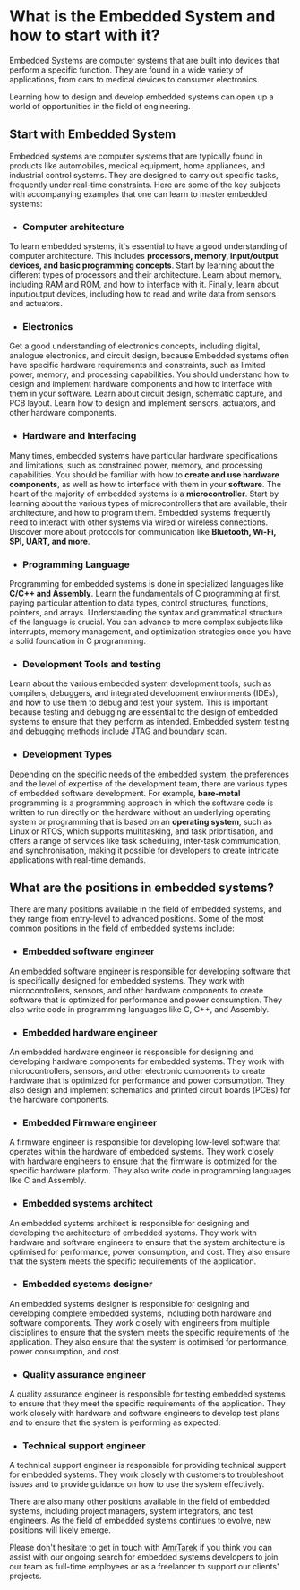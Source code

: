 # What is the Embedded System and how to start with it?
Embedded Systems are computer systems that are built into devices that perform a specific function. They are found in a wide variety of applications, from cars to medical devices to consumer electronics. 

Learning how to design and develop embedded systems can open up a world of opportunities in the field of engineering.
## Start with Embedded System
Embedded systems are computer systems that are typically found in products like automobiles, medical equipment, home appliances, and industrial control systems. They are designed to carry out specific tasks, frequently under real-time constraints. Here are some of the key subjects with accompanying examples that one can learn to master embedded systems:

- ### Computer architecture
To learn embedded systems, it's essential to have a good understanding of computer architecture. This includes **processors, memory, input/output devices, and basic programming concepts**. Start by learning about the different types of processors and their architecture. Learn about memory, including RAM and ROM, and how to interface with it. Finally, learn about input/output devices, including how to read and write data from sensors and actuators.

- ### Electronics
Get a good understanding of electronics concepts, including digital, analogue electronics, and circuit design, because Embedded systems often have specific hardware requirements and constraints, such as limited power, memory, and processing capabilities. You should understand how to design and implement hardware components and how to interface with them in your software. Learn about circuit design, schematic capture, and PCB layout. Learn how to design and implement sensors, actuators, and other hardware components.

- ### Hardware and Interfacing
Many times, embedded systems have particular hardware specifications and limitations, such as constrained power, memory, and processing capabilities. You should be familiar with how to **create and use hardware components**, as well as how to interface with them in your **software**. The heart of the majority of embedded systems is a **microcontroller**. Start by learning about the various types of microcontrollers that are available, their architecture, and how to program them. Embedded systems frequently need to interact with other systems via wired or wireless connections. Discover more about protocols for communication like **Bluetooth, Wi-Fi, SPI, UART, and more**.

- ### Programming Language
Programming for embedded systems is done in specialized languages like **C/C++ and Assembly**. Learn the fundamentals of C programming at first, paying particular attention to data types, control structures, functions, pointers, and arrays. Understanding the syntax and grammatical structure of the language is crucial. You can advance to more complex subjects like interrupts, memory management, and optimization strategies once you have a solid foundation in C programming.

- ### Development Tools and testing
Learn about the various embedded system development tools, such as compilers, debuggers, and integrated development environments (IDEs), and how to use them to debug and test your system. This is important because testing and debugging are essential to the design of embedded systems to ensure that they perform as intended. Embedded system testing and debugging methods include JTAG and boundary scan.

- ### Development Types
Depending on the specific needs of the embedded system, the preferences and the level of expertise of the development team, there are various types of embedded software development. For example, **bare-metal** programming is a programming approach in which the software code is written to run directly on the hardware without an underlying operating system or programming that is based on an **operating system**, such as Linux or RTOS, which supports multitasking, and task prioritisation, and offers a range of services like task scheduling, inter-task communication, and synchronisation, making it possible for developers to create intricate applications with real-time demands.


## What are the positions in embedded systems?
There are many positions available in the field of embedded systems, and they range from entry-level to advanced positions. Some of the most common positions in the field of embedded systems include:

- ### Embedded software engineer
An embedded software engineer is responsible for developing software that is specifically designed for embedded systems. They work with microcontrollers, sensors, and other hardware components to create software that is optimized for performance and power consumption. They also write code in programming languages like C, C++, and Assembly.

- ### Embedded hardware engineer
An embedded hardware engineer is responsible for designing and developing hardware components for embedded systems. They work with microcontrollers, sensors, and other electronic components to create hardware that is optimized for performance and power consumption. They also design and implement schematics and printed circuit boards (PCBs) for the hardware components.

- ### Embedded Firmware engineer
A firmware engineer is responsible for developing low-level software that operates within the hardware of embedded systems. They work closely with hardware engineers to ensure that the firmware is optimized for the specific hardware platform. They also write code in programming languages like C and Assembly.

- ### Embedded systems architect
An embedded systems architect is responsible for designing and developing the architecture of embedded systems. They work with hardware and software engineers to ensure that the system architecture is optimised for performance, power consumption, and cost. They also ensure that the system meets the specific requirements of the application.

- ### Embedded systems designer
An embedded systems designer is responsible for designing and developing complete embedded systems, including both hardware and software components. They work closely with engineers from multiple disciplines to ensure that the system meets the specific requirements of the application. They also ensure that the system is optimised for performance, power consumption, and cost.

- ### Quality assurance engineer
A quality assurance engineer is responsible for testing embedded systems to ensure that they meet the specific requirements of the application. They work closely with hardware and software engineers to develop test plans and to ensure that the system is performing as expected.

- ### Technical support engineer
A technical support engineer is responsible for providing technical support for embedded systems. They work closely with customers to troubleshoot issues and to provide guidance on how to use the system effectively.

There are also many other positions available in the field of embedded systems, including project managers, system integrators, and test engineers. As the field of embedded systems continues to evolve, new positions will likely emerge.

Please don't hesitate to get in touch with [AmrTarek](https://www.amrtarek.dev/) if you think you can assist with our ongoing search for embedded systems developers to join our team as full-time employees or as a freelancer to support our clients' projects.
